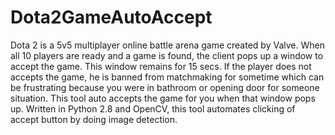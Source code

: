 # Dota2GameAutoAccept
Dota 2 is a 5v5 multiplayer online battle arena game created by Valve. When all 10 players are ready and a game is found, the client pops up a window to accept the game. This window remains for 15 secs. If the player does not accepts the game, he is banned from matchmaking for sometime which can be frustrating because you were in bathroom or opening door for someone situation. 
This tool auto accepts the game for you when that window pops up.
Written in Python 2.8 and OpenCV, this tool automates clicking of accept button by doing image detection.
